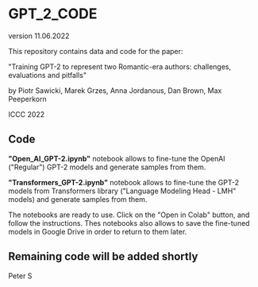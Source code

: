 # GPT_2_CODE

version 11.06.2022

This repository contains data and code for the paper:

"Training GPT-2 to represent two Romantic-era authors: challenges, evaluations and pitfalls"

by Piotr Sawicki, Marek Grzes, Anna Jordanous, Dan Brown, Max Peeperkorn

ICCC 2022

## Code

**"Open_AI_GPT-2.ipynb"** notebook allows to fine-tune the OpenAI ("Regular") GPT-2 models and generate samples from them. 

**"Transformers_GPT-2.ipynb"** notebook allows to fine-tune the GPT-2 models from Transformers library ("Language Modeling Head - LMH" models) and generate samples from them. 

The notebooks are ready to use. Click on the "Open in Colab" button, and follow the instructions. Thes notebooks also allows to save the fine-tuned models in Google Drive in order to return to them later.

## Remaining code will be added shortly
Peter S
